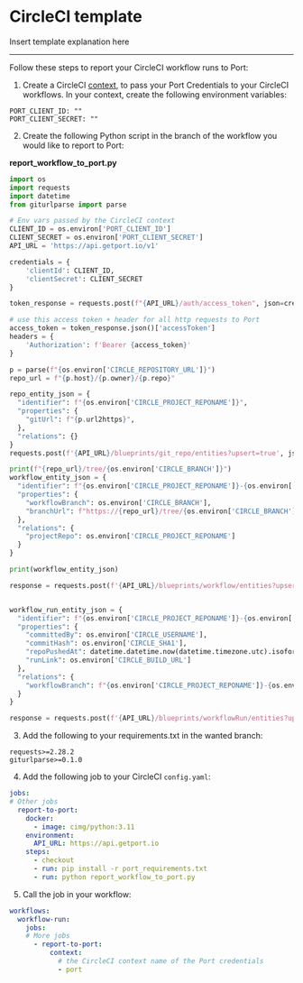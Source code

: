 # CircleCI template

Insert template explanation here

---

Follow these steps to report your CircleCI workflow runs to Port:
1. Create a CircleCI [context](https://circleci.com/docs/contexts/), to pass your Port Credentials to your CircleCI workflows. In your context, create the following environment variables:
```
PORT_CLIENT_ID: ""
PORT_CLIENT_SECRET: ""
```

2. Create the following Python script in the branch of the workflow you would like to report to Port:

**report_workflow_to_port.py**
```python 
import os
import requests
import datetime
from giturlparse import parse

# Env vars passed by the CircleCI context
CLIENT_ID = os.environ['PORT_CLIENT_ID']
CLIENT_SECRET = os.environ['PORT_CLIENT_SECRET']
API_URL = 'https://api.getport.io/v1'

credentials = {
    'clientId': CLIENT_ID,
    'clientSecret': CLIENT_SECRET
}

token_response = requests.post(f"{API_URL}/auth/access_token", json=credentials)

# use this access token + header for all http requests to Port
access_token = token_response.json()['accessToken']
headers = {
    'Authorization': f'Bearer {access_token}'
}

p = parse(f"{os.environ['CIRCLE_REPOSITORY_URL']}")
repo_url = f"{p.host}/{p.owner}/{p.repo}"

repo_entity_json = {
  "identifier": f"{os.environ['CIRCLE_PROJECT_REPONAME']}",
  "properties": {
    "gitUrl": f"{p.url2https}",
  },
  "relations": {}
}
requests.post(f'{API_URL}/blueprints/git_repo/entities?upsert=true', json=repo_entity_json, headers=headers)

print(f"{repo_url}/tree/{os.environ['CIRCLE_BRANCH']}")
workflow_entity_json = {
  "identifier": f"{os.environ['CIRCLE_PROJECT_REPONAME']}-{os.environ['CIRCLE_BRANCH']}",
  "properties": {
    "workflowBranch": os.environ['CIRCLE_BRANCH'],
    "branchUrl": f"https://{repo_url}/tree/{os.environ['CIRCLE_BRANCH']}"
  },
  "relations": {
    "projectRepo": os.environ['CIRCLE_PROJECT_REPONAME']
  }
}

print(workflow_entity_json)

response = requests.post(f'{API_URL}/blueprints/workflow/entities?upsert=true', json=workflow_entity_json, headers=headers)


workflow_run_entity_json = {
  "identifier": f"{os.environ['CIRCLE_PROJECT_REPONAME']}-{os.environ['CIRCLE_BRANCH']}-{os.environ['CIRCLE_WORKFLOW_ID']}",
  "properties": {
    "committedBy": os.environ['CIRCLE_USERNAME'],
    "commitHash": os.environ['CIRCLE_SHA1'],
    "repoPushedAt": datetime.datetime.now(datetime.timezone.utc).isoformat(),
    "runLink": os.environ['CIRCLE_BUILD_URL']
  },
  "relations": {
    "workflowBranch": f"{os.environ['CIRCLE_PROJECT_REPONAME']}-{os.environ['CIRCLE_BRANCH']}"
  }
}

response = requests.post(f'{API_URL}/blueprints/workflowRun/entities?upsert=true', json=workflow_run_entity_json, headers=headers)
```


3. Add the following to your requirements.txt in the wanted branch:
```
requests>=2.28.2
giturlparse>=0.1.0
```

4. Add the following job to your CircleCI `config.yaml`:

``` yaml
jobs:
# Other jobs
  report-to-port:
    docker:
      - image: cimg/python:3.11
    environment:
      API_URL: https://api.getport.io
    steps:
      - checkout
      - run: pip install -r port_requirements.txt
      - run: python report_workflow_to_port.py
```

5. Call the job in your workflow:
```yaml
workflows:
  workflow-run:
    jobs:
    # More jobs
      - report-to-port:
          context:
            # the CircleCI context name of the Port credentials
            - port
```